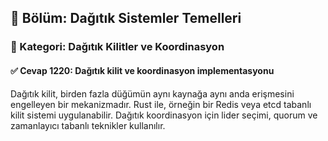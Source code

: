 ## 📘 Bölüm: Dağıtık Sistemler Temelleri  
### 🔹 Kategori: Dağıtık Kilitler ve Koordinasyon  
#### ✅ Cevap 1220: Dağıtık kilit ve koordinasyon implementasyonu

Dağıtık kilit, birden fazla düğümün aynı kaynağa aynı anda erişmesini engelleyen bir mekanizmadır. Rust ile, örneğin bir Redis veya etcd tabanlı kilit sistemi uygulanabilir. Dağıtık koordinasyon için lider seçimi, quorum ve zamanlayıcı tabanlı teknikler kullanılır.
